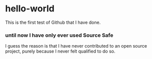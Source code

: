 # hello-world
This is the first test of Github that I have done.

### until now I have only ever used Source Safe
I guess the reason is that I have never contributed to an open source project, purely because I never felt qualified to do so.
